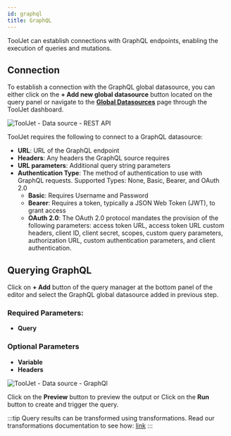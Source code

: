 ```yaml
---
id: graphql
title: GraphQL
---
```


ToolJet can establish connections with GraphQL endpoints, enabling the execution of queries and mutations.

<div style={{paddingTop:'24px'}}>

## Connection

To establish a connection with the GraphQL global datasource, you can either click on the **+ Add new global datasource** button located on the query panel or navigate to the **[Global Datasources](/docs/data-sources/overview)** page through the ToolJet dashboard.

<div style={{textAlign: 'center'}}>

<img className="screenshot-full" src="/img/datasource-reference/graphql/graphgds-v2.png" alt="ToolJet - Data source - REST API" />

</div>

ToolJet requires the following to connect to a GraphQL datasource:

- **URL**: URL of the GraphQL endpoint
- **Headers**: Any headers the GraphQL source requires
- **URL parameters**: Additional query string parameters
- __Authentication Type__: The method of authentication to use with GraphQL requests. Supported Types: None, Basic, Bearer, and OAuth 2.0
  - **Basic**: Requires Username and Password
  - **Bearer**: Requires a token, typically a JSON Web Token (JWT), to grant access
  - **OAuth 2.0**: The OAuth 2.0 protocol mandates the provision of the following parameters: access token URL, access token URL custom headers, client ID, client secret, scopes, custom query parameters, authorization URL, custom authentication parameters, and client authentication.

</div>

<div style={{paddingTop:'24px'}}>

## Querying GraphQL

Click on **+ Add** button of the query manager at the bottom panel of the editor and select the GraphQL global datasource added in previous step.

### Required Parameters:
- **Query**

### Optional Parameters
- **Variable**
- **Headers**

<div style={{textAlign: 'center'}}>

<img className="screenshot-full" src="/img/datasource-reference/graphql/headers.png" alt="ToolJet - Data source - GraphQl"/>

</div>


Click on the **Preview** button to preview the output or Click on the **Run** button to create and trigger the query.

:::tip
Query results can be transformed using transformations. Read our transformations documentation to see how: [link](/docs/tutorial/transformations)
:::

</div>
